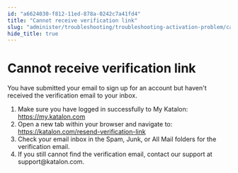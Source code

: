 ```yaml
---
id: "a6624030-f812-11ed-878a-0242c7a41fd4"
title: "Cannot receive verification link"
slug: "administer/troubleshooting/troubleshooting-activation-problem/cannot-receive-verification-link"
hide_title: true
---
```


# <a id="troubleshooting-9018" class="anchor_top_offset"/><a id="ariaid-title1" class="anchor_top_offset"/>Cannot receive verification link 

<section xmlns="http://www.w3.org/1999/xhtml" className="section condition"><p className="p">You have submitted your email to sign up for an account but haven't received the verification email to your inbox.</p></section> 
<div xmlns="http://www.w3.org/1999/xhtml" className="bodydiv troubleSolution"><section className="section remedy"><ol className="ol steps"><li className="li step"><span className="ph cmd">Make sure you have logged in successfully to  My Katalon: <a className="xref j-external-link" href="https://my.katalon.com/" target="_blank">https://my.katalon.com</a></span></li><li className="li step"><span className="ph cmd">Open a new tab within your browser and navigate to: <a className="xref j-external-link" href="https://katalon.com/resend-verification-link" target="_blank">https://katalon.com/resend-verification-link </a></span></li><li className="li step"><span className="ph cmd">Check your email inbox in the <span className="ph uicontrol">Spam</span>, <span className="ph uicontrol">Junk</span>, or <span className="ph uicontrol">All Mail</span> folders for the verification email.</span></li><li className="li step"><span className="ph cmd">If you still cannot find the verification email, contact our support at support@katalon.com.</span></li></ol></section></div>
